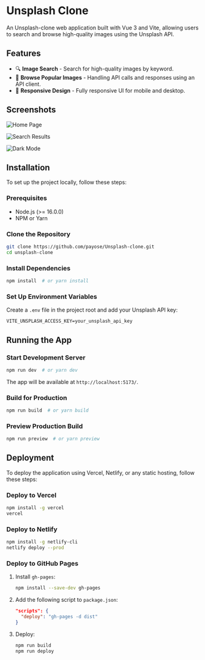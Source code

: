# Unsplash Clone

An Unsplash-clone web application built with Vue 3 and Vite, allowing users to search and browse high-quality images using the Unsplash API.

## Features

- 🔍 **Image Search** - Search for high-quality images by keyword.
- 📸 **Browse Popular Images** - Handling API calls and responses using an API client.
- 📱 **Responsive Design** - Fully responsive UI for mobile and desktop.

## Screenshots

![Home Page](https://via.placeholder.com/800x400?text=Home+Page)

![Search Results](https://via.placeholder.com/800x400?text=Search+Results)

![Dark Mode](https://via.placeholder.com/800x400?text=Dark+Mode)

## Installation

To set up the project locally, follow these steps:

### Prerequisites
- Node.js (>= 16.0.0)
- NPM or Yarn

### Clone the Repository
```sh
git clone https://github.com/payose/Unsplash-clone.git
cd unsplash-clone
```

### Install Dependencies
```sh
npm install  # or yarn install
```

### Set Up Environment Variables
Create a `.env` file in the project root and add your Unsplash API key:
```env
VITE_UNSPLASH_ACCESS_KEY=your_unsplash_api_key
```

## Running the App

### Start Development Server
```sh
npm run dev  # or yarn dev
```
The app will be available at `http://localhost:5173/`.

### Build for Production
```sh
npm run build  # or yarn build
```

### Preview Production Build
```sh
npm run preview  # or yarn preview
```

## Deployment

To deploy the application using Vercel, Netlify, or any static hosting, follow these steps:

### Deploy to Vercel
```sh
npm install -g vercel
vercel
```

### Deploy to Netlify
```sh
npm install -g netlify-cli
netlify deploy --prod
```

### Deploy to GitHub Pages
1. Install `gh-pages`:
   ```sh
   npm install --save-dev gh-pages
   ```
2. Add the following script to `package.json`:
   ```json
   "scripts": {
     "deploy": "gh-pages -d dist"
   }
   ```
3. Deploy:
   ```sh
   npm run build
   npm run deploy
   ```

